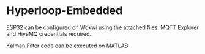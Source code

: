 # Hyperloop-Embedded
ESP32 can be configured on Wokwi using the attached files. MQTT Explorer and HiveMQ credentials required.

Kalman Filter code can be executed on MATLAB
